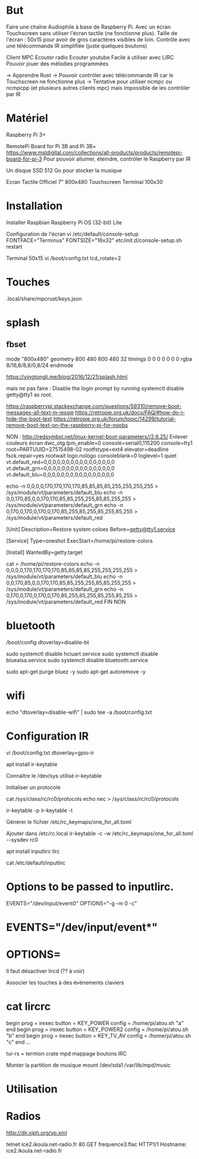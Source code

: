 
But
==============
Faire une chaîne Audiophile à base de Raspberry Pi.
Avec un écran Touchscreen sans utiliser l'écran tactile (ne fonctionne plus).
Taille de l'écran : 50x15 pour avoir de gros caractères visibles de loin.
Contrôle avec une télécommande IR simplifiée (juste quelques boutons)

Client MPC
Ecouter radio
Ecouter youtube
Facile à utiliser avec LIRC
Pouvoir jouer des mélodies programmées

-> Apprendre Rust
-> Pouvoir contrôler avec télécommande IR car le Touchscreen ne fonctionne plus
-> Tentative pour utiliser ncmpc ou ncmpcpp (et plusieurs autres clients mpc) mais impossible de les contrôler par IR


Matériel
==============
Raspberry Pi 3+

RemotePi Board for Pi 3B and Pi 3B+
https://www.msldigital.com/collections/all-products/products/remotepi-board-for-pi-3
Pour pouvoir allumer, éteindre, contrôler le Raspberry par IR



Un disque SSD 512 Go pour stocker la musique

Ecran Tactile Officiel 7" 800x480 Touchscreen
Terminal 100x30


Installation
==============
Installer Raspbian
Raspberry Pi OS (32-bit) Lite

Configuration de l'écran
  vi /etc/default/console-setup
  FONTFACE="Terminus"
  FONTSIZE="16x32"
  etc/init.d/console-setup.sh restart

Terminal 50x15
  vi /boot/config.txt
  lcd_rotate=2

Touches
==============

  .local/share/mpcrust/keys.json


splash
==============

## fbset

mode "800x480"
    geometry 800 480 800 480 32
    timings 0 0 0 0 0 0 0
    rgba 8/16,8/8,8/0,8/24
endmode

https://yingtongli.me/blog/2016/12/21/splash.html

mais ne pas faire : Disable the login prompt by running systemctl disable getty@tty1 as root.


https://raspberrypi.stackexchange.com/questions/59310/remove-boot-messages-all-text-in-jessie
https://retropie.org.uk/docs/FAQ/#how-do-i-hide-the-boot-text
https://retropie.org.uk/forum/topic/14299/tutorial-remove-boot-text-on-the-raspberry-pi-for-noobs

NON :
http://redsymbol.net/linux-kernel-boot-parameters//2.6.25/
Enlever couleurs écran
dwc_otg.lpm_enable=0 console=serial0,115200 console=tty1 root=PARTUUID=27515498-02 rootfstype=ext4 elevator=deadline fsck.repair=yes rootwait logo.nologo consoleblank=0 loglevel=1 quiet  vt.default_red=0,0,0,0,0,0,0,0,0,0,0,0,0,0,0,0 vt.default_grn=0,0,0,0,0,0,0,0,0,0,0,0,0,0,0,0 vt.default_blu=0,0,0,0,0,0,0,0,0,0,0,0,0,0,0,0


echo -n 0,0,0,0,170,170,170,170,85,85,85,85,255,255,255,255 > /sys/module/vt/parameters/default_blu
echo -n 0,0,170,85,0,0,170,170,85,85,255,255,85,85,255,255 > /sys/module/vt/parameters/default_grn
echo -n 0,170,0,170,0,170,0,170,85,255,85,255,85,255,85,255 > /sys/module/vt/parameters/default_red

[Unit]
Description=Restore system coloes
Before=getty@tty1.service

[Service]
Type=oneshot
ExecStart=/home/pi/restore-colors

[Install]
WantedBy=getty.target


cat > /home/pi/restore-colors
echo -n 0,0,0,0,170,170,170,170,85,85,85,85,255,255,255,255 > /sys/module/vt/parameters/default_blu
echo -n 0,0,170,85,0,0,170,170,85,85,255,255,85,85,255,255 > /sys/module/vt/parameters/default_grn
echo -n 0,170,0,170,0,170,0,170,85,255,85,255,85,255,85,255 > /sys/module/vt/parameters/default_red
FIN NON


bluetooth
==============
/boot/config
dtoverlay=disable-bt

sudo systemctl disable hciuart.service
sudo systemctl disable bluealsa.service
sudo systemctl disable bluetooth.service

sudo apt-get purge bluez -y
sudo apt-get autoremove -y




wifi
==============
echo "dtoverlay=disable-wifi" | sudo tee -a /boot/config.txt


Configuration IR
==============

  vi /boot/config.txt
  dtoverlay=gpio-ir


  apt install ir-keytable

Connaître le /dev/sys utilisé
  ir-keytable

Initialiser un protocole

  cat /sys/class/rc/rc0/protocols
  echo nec > /sys/class/rc/rc0/protocols

  ir-keytable -p <protocole>
  ir-keytable -t

Générer le fichier /etc/rc_keymaps/one_for_all.toml

Ajouter dans /etc/rc.local
  ir-keytable -c -w /etc/rc_keymaps/one_for_all.toml --sysdev rc0

  apt install inputlirc lirc

  cat /etc/default/inputlirc

  # Options to be passed to inputlirc.
  EVENTS="/dev/input/event0"
  OPTIONS="-g -m 0 -c"
  # EVENTS="/dev/input/event*"
  # OPTIONS=

Il faut désactiver lircd (?? à voir)

Associer les touches à des événements claviers
  # cat lircrc
  begin
       prog = irexec
       button = KEY_POWER
       config = /home/pi/atou.sh "a"
  end
  begin
       prog = irexec
       button = KEY_POWER2
       config = /home/pi/atou.sh "b"
  end
  begin
       prog = irexec
       button = KEY_TV_AV
       config = /home/pi/atou.sh "c"
  end
  ...


tui-rs + termion
crate mpd
mappage boutons IRC

Monter la partition de musique
  mount /dev/sda1 /var/lib/mpd/music


Utilisation
==============




Radios
==============
http://dir.xiph.org/yp.xml

telnet ice2.ikoula.net-radio.fr 80
GET frequence3.flac HTTP1/1
Hostname: ice2.ikoula.net-radio.fr
